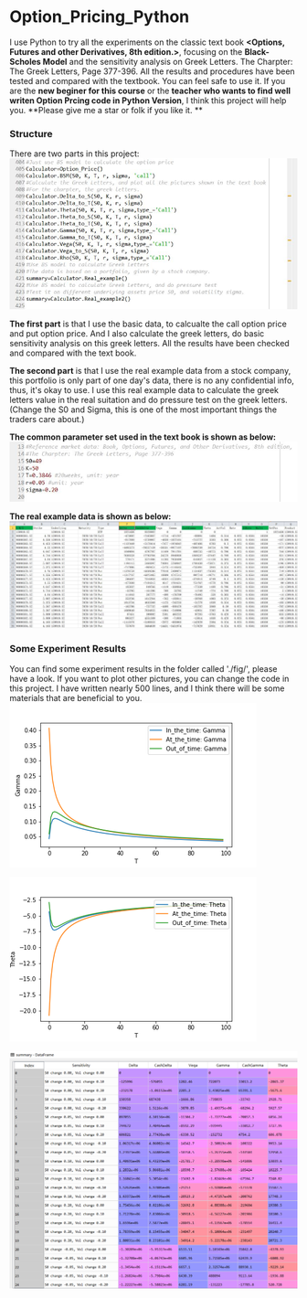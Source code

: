 # Option_Pricing_Python
I use Python to try all the experiments on the classic text book **&lt;Options, Futures and other Derivatives, 8th edition.>**, focusing on the **Black-Scholes Model** and the sensitivity analysis on Greek Letters. The Charpter: The Greek Letters, Page 377-396. All the results and procedures have been tested and compared with the textbook. You can feel safe to use it. If you are the **new beginer for this course** or the **teacher who wants to find well writen Option Prcing code in Python Version**, I think this project will help you. **Please give me a star or folk if you like it. **

### Structure
There are two parts in this project:
![Image text](https://github.com/Neural-Finance/Option_Pricing_Python/blob/main/fig/Code.JPG)

**The first part** is that I use the basic data, to calcualte the call option price and put option price. And I also calculate the greek letters, do basic sensitivity analysis on this greek letters. All the results have been checked and compared with the text book. 

**The second part** is that I use the real example data from a stock company, this portfolio is only part of one day's data, there is no any confidential info, thus, it's okay to use. I use this real example data to calculate the greek letters value in the real suitation and do pressure test on the greek letters. (Change the S0 and Sigma, this is one of the most important things the traders care about.)

**The common parameter set used in the text book is shown as below:**
![Image text](https://github.com/Neural-Finance/Option_Pricing_Python/blob/main/fig/Basic_data.JPG)

**The real example data is shown as below:**
![Image text](https://github.com/Neural-Finance/Option_Pricing_Python/blob/main/fig/Real_example_data.JPG)

### Some Experiment Results
You can find some experiment results in the folder called './fig/', please have a look. If you want to plot other pictures, you can change the code in this project. I have written nearly 500 lines, and I think there will be some materials that are beneficial to you. 
![Image text](https://github.com/Neural-Finance/Option_Pricing_Python/blob/main/fig/Gamma_to_T.png)

![Image text](https://github.com/Neural-Finance/Option_Pricing_Python/blob/main/fig/Theta_to_T.png)

![Image text](https://github.com/Neural-Finance/Option_Pricing_Python/blob/main/fig/Pressure_test.png)
